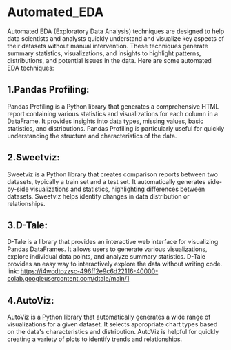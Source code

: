 # Automated_EDA

Automated EDA (Exploratory Data Analysis) techniques are designed to help data scientists and analysts quickly understand and visualize key aspects of their datasets without manual intervention. 
These techniques generate summary statistics, visualizations, and insights to highlight patterns, distributions, and potential issues in the data. 
Here are some automated EDA techniques:

## 1.Pandas Profiling: 
Pandas Profiling is a Python library that generates a comprehensive HTML report containing various statistics and visualizations for each column in a DataFrame. It provides insights into data types, missing values, basic statistics, and distributions. Pandas Profiling is particularly useful for quickly understanding the structure and characteristics of the data.

## 2.Sweetviz:
Sweetviz is a Python library that creates comparison reports between two datasets, typically a train set and a test set. It automatically generates side-by-side visualizations and statistics, highlighting differences between datasets. Sweetviz helps identify changes in data distribution or relationships.

## 3.D-Tale: 
D-Tale is a library that provides an interactive web interface for visualizing Pandas DataFrames. It allows users to generate various visualizations, explore individual data points, and analyze summary statistics. D-Tale provides an easy way to interactively explore the data without writing code.
link: https://i4wcdtozzsc-496ff2e9c6d22116-40000-colab.googleusercontent.com/dtale/main/1

## 4.AutoViz: 
AutoViz is a Python library that automatically generates a wide range of visualizations for a given dataset. It selects appropriate chart types based on the data's characteristics and distribution. AutoViz is helpful for quickly creating a variety of plots to identify trends and relationships.
